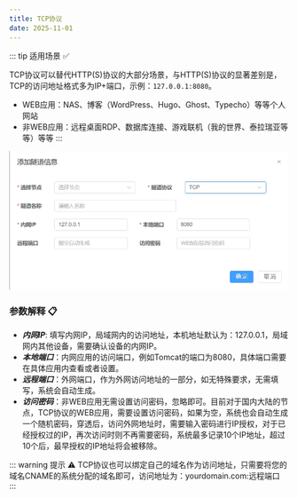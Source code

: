 ```yaml
---
title: TCP协议
date: 2025-11-01
---
```


::: tip 适用场景 ✅

TCP协议可以替代HTTP(S)协议的大部分场景，与HTTP(S)协议的显著差别是，TCP的访问地址格式多为IP+端口，示例：`127.0.0.1:8080`。

 - WEB应用：NAS、博客（WordPress、Hugo、Ghost、Typecho）等等个人网站
 - 非WEB应用：远程桌面RDP、数据库连接、游戏联机（我的世界、泰拉瑞亚等等）等等
::: 

![tcp](/tcp.png)

### 参数解释 📋
- ***内网IP***: 填写内网IP，局域网内的访问地址，本机地址默认为：127.0.0.1，局域网内其他设备，需要确认设备的内网IP。
- ***本地端口***：内网应用的访问端口，例如Tomcat的端口为8080，具体端口需要在具体应用内查看或者设置。
- ***远程端口***：外网端口，作为外网访问地址的一部分，如无特殊要求，无需填写，系统会自动生成。
- ***访问密码***：非WEB应用无需设置访问密码，忽略即可。目前对于国内大陆的节点，TCP协议的WEB应用，需要设置访问密码，如果为空，系统也会自动生成一个随机密码，穿透后，访问外网地址时，需要输入密码进行IP授权，对于已经授权过的IP，再次访问时则不再需要密码，系统最多记录10个IP地址，超过10个后，最早授权的IP地址将会被移除。



::: warning  提示 ⚠️
TCP协议也可以绑定自己的域名作为访问地址，只需要将您的域名CNAME的系统分配的域名即可，访问地址为：yourdomain.com:远程端口
:::
